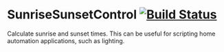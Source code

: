 SunriseSunsetControl [![Build Status](https://travis-ci.org/probonopd/srss-for-openwrt.svg)](https://travis-ci.org/probonopd/srss-for-openwrt)
====================

Calculate sunrise and sunset times. This can be useful for scripting home automation applications, such as lighting.
